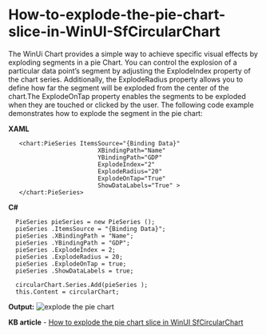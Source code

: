 # How-to-explode-the-pie-chart-slice-in-WinUI-SfCircularChart
The WinUi Chart provides a simple way to achieve specific visual effects by exploding segments in a pie Chart. You can control the explosion of a particular data point’s segment by adjusting the ExplodeIndex property of the chart series. Additionally, the ExplodeRadius property allows you to define how far the segment will be exploded from the center of the chart.The ExplodeOnTap property enables the segments to be exploded when they are touched or clicked by the user. The following code example demonstrates how to explode the segment in the pie chart:

**XAML**

       <chart:PieSeries ItemsSource="{Binding Data}"
                             XBindingPath="Name"
                             YBindingPath="GDP"
                             ExplodeIndex="2"
                             ExplodeRadius="20"
                             ExplodeOnTap="True"
                             ShowDataLabels="True" >
       </chart:PieSeries>
 
**C#**

      PieSeries pieSeries = new PieSeries ();
      pieSeries .ItemsSource = "{Binding Data}";
      pieSeries .XBindingPath = "Name";
      pieSeries .YBindingPath = "GDP";
      pieSeries .ExplodeIndex = 2;
      pieSeries .ExplodeRadius = 20;
      pieSeries .ExplodeOnTap = true;
      pieSeries .ShowDataLabels = true;
     
      circularChart.Series.Add(pieSeries );
      this.Content = circularChart;

**Output:**
![explode the pie chart](https://github.com/user-attachments/assets/a7696235-9817-4d0b-a0ea-0eac3ba25b4d)

**KB article** - [How to explode the pie chart slice in WinUI SfCircularChart](https://support.syncfusion.com/kb/article/12987/how-to-explode-the-pie-chart-slice-in-winui-chart-sfcircularchart)
